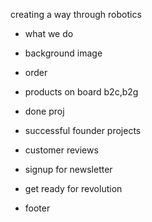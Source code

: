 creating a way through robotics


- what we do

- background image
- order 
- products on board b2c,b2g

- done proj



- successful founder projects
- customer reviews
- signup for newsletter
 -   get ready for revolution
- footer
